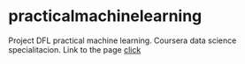 # practicalmachinelearning
Project DFL practical machine learning. Coursera data science specialitacion.
Link to the  page [click](https://github.com/DavidFerlozano/practicalmachinelearning/blob/gh-pages/index.rmd)
